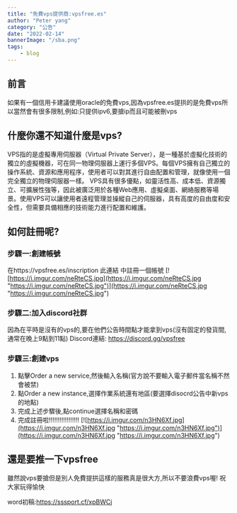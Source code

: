 ```yaml
---
title: "免費vps提供商:vpsfree.es"
author: "Peter yang"
category: "公告"
date: "2022-02-14"
bannerImage: "/sba.png"
tags:
    - blog
---
```

## 前言
如果有一個信用卡建議使用oracle的免費vps,因為vpsfree.es提拱的是免費vps所以當然會有很多限制,例如:只提供ipv6,要搶ip而且可能被刪vps
## 什麼你還不知道什麼是vps?
VPS指的是虛擬專用伺服器（Virtual Private Server），是一種基於虛擬化技術的獨立的虛擬機器，可在同一物理伺服器上運行多個VPS。每個VPS擁有自己獨立的操作系統、資源和應用程序，使用者可以對其進行自由配置和管理，就像使用一個完全獨立的物理伺服器一樣。
VPS具有很多優點，如靈活性高、成本低、資源獨立、可擴展性強等，因此被廣泛用於各種Web應用、虛擬桌面、網絡服務等場景。使用VPS可以讓使用者遠程管理並操縱自己的伺服器，具有高度的自由度和安全性，但需要具備相應的技術能力進行配置和維護。
<!--truncate-->
## 如何註冊呢?
### 步驟一:創建帳號
在https://vpsfree.es/inscription 此連結 中註冊一個帳號
[![https://i.imgur.com/neRteCS.jpg](https://i.imgur.com/neRteCS.jpg "https://i.imgur.com/neRteCS.jpg")](https://i.imgur.com/neRteCS.jpg "https://i.imgur.com/neRteCS.jpg")
### 步驟二:加入discord社群
因為在平時是沒有的vps的,要在他們公告時間點才能拿到vps(沒有固定的發貨間,通常在晚上9點到11點)
Discord連結: https://discord.gg/vpsfree
### 步驟三:創建vps
1. 點擊Order a new service,然後輸入名稱(官方說不要輸入電子郵件當名稱不然會被禁)
2. 點Order a new instance,選擇作業系統還有地區(要選擇disocrd公告中新vps的地點)
3. 完成上述步驟後,點continue選擇名稱和密碼
4. 完成註冊啦!!!!!!!!!!!!!!!!!
[![https://i.imgur.com/n3HN6Xf.jpg](https://i.imgur.com/n3HN6Xf.jpg "https://i.imgur.com/n3HN6Xf.jpg")](https://i.imgur.com/n3HN6Xf.jpg "https://i.imgur.com/n3HN6Xf.jpg")
## 還是要推一下vpsfree
雖然說vps要搶但是別人免費提拱這樣的服務真是很大方,所以不要浪費vps喔!
祝大家玩得愉快

word初稿:https://sssport.cf/xpBWCj
